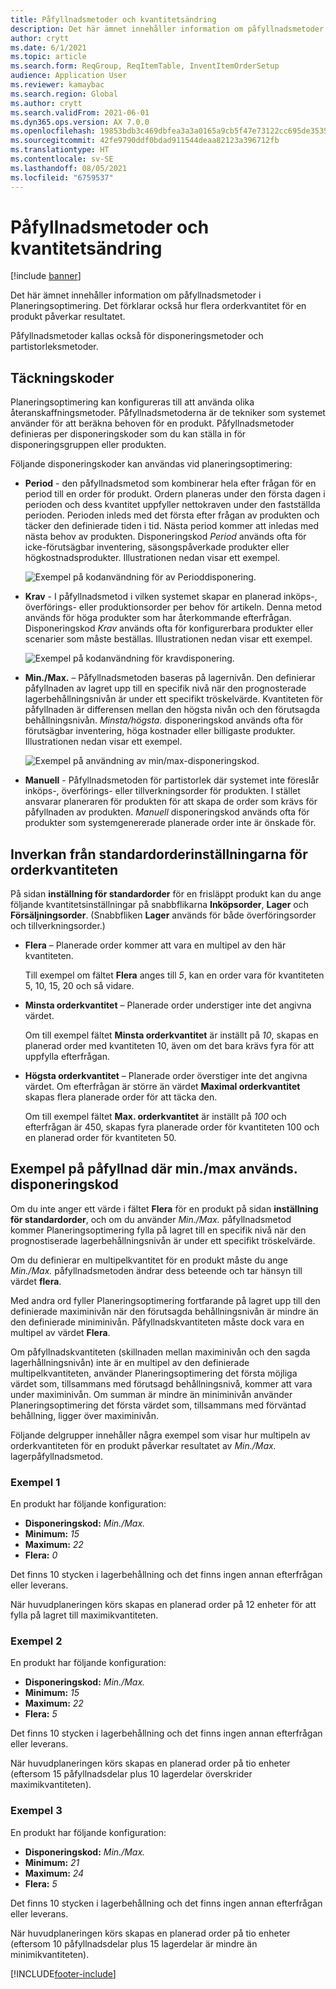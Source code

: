 ```yaml
---
title: Påfyllnadsmetoder och kvantitetsändring
description: Det här ämnet innehåller information om påfyllnadsmetoder i Planeringsoptimering. Det förklarar också hur flera orderkvantitet för en produkt påverkar resultatet.
author: crytt
ms.date: 6/1/2021
ms.topic: article
ms.search.form: ReqGroup, ReqItemTable, InventItemOrderSetup
audience: Application User
ms.reviewer: kamaybac
ms.search.region: Global
ms.author: crytt
ms.search.validFrom: 2021-06-01
ms.dyn365.ops.version: AX 7.0.0
ms.openlocfilehash: 19853bdb3c469dbfea3a3a0165a9cb5f47e73122cc695de3535a58f6e65e7933
ms.sourcegitcommit: 42fe9790ddf0bdad911544deaa82123a396712fb
ms.translationtype: HT
ms.contentlocale: sv-SE
ms.lasthandoff: 08/05/2021
ms.locfileid: "6759537"
---
```

# <a name="replenishment-methods-and-quantity-modification"></a>Påfyllnadsmetoder och kvantitetsändring

[!include [banner](../../includes/banner.md)]

Det här ämnet innehåller information om påfyllnadsmetoder i Planeringsoptimering. Det förklarar också hur flera orderkvantitet för en produkt påverkar resultatet.

Påfyllnadsmetoder kallas också för disponeringsmetoder och partistorleksmetoder.

## <a name="coverage-codes"></a>Täckningskoder

Planeringsoptimering kan konfigureras till att använda olika återanskaffningsmetoder. Påfyllnadsmetoderna är de tekniker som systemet använder för att beräkna behoven för en produkt. Påfyllnadsmetoder definieras per disponeringskoder som du kan ställa in för disponeringsgruppen eller produkten.

Följande disponeringskoder kan användas vid planeringsoptimering:

- **Period** - den påfyllnadsmetod som kombinerar hela efter frågan för en period till en order för produkt. Ordern planeras under den första dagen i perioden och dess kvantitet uppfyller nettokraven under den fastställda perioden. Perioden inleds med det första efter frågan av produkten och täcker den definierade tiden i tid. Nästa period kommer att inledas med nästa behov av produkten. Disponeringskod *Period* används ofta för icke-förutsägbar inventering, säsongspåverkade produkter eller högkostnadsprodukter. Illustrationen nedan visar ett exempel.

    ![Exempel på kodanvändning för av Perioddisponering.](./media/coverage-code-period.png "Exempel på användning av period disponeringskod")

- **Krav** - I påfyllnadsmetod i vilken systemet skapar en planerad inköps-, överförings- eller produktionsorder per behov för artikeln. Denna metod används för höga produkter som har återkommande efterfrågan. Disponeringskod *Krav* används ofta för konfigurerbara produkter eller scenarier som måste beställas. Illustrationen nedan visar ett exempel.

    ![Exempel på kodanvändning för kravdisponering.](./media/coverage-code-requirement.png "Exempel på användning av krav disponeringskod")

- **Min./Max.** – Påfyllnadsmetoden baseras på lagernivån. Den definierar påfyllnaden av lagret upp till en specifik nivå när den prognosterade lagerbehållningsnivån är under ett specifikt tröskelvärde. Kvantiteten för påfyllnaden är differensen mellan den högsta nivån och den förutsagda behållningsnivån. *Minsta/högsta.* disponeringskod används ofta för förutsägbar inventering, höga kostnader eller billigaste produkter. Illustrationen nedan visar ett exempel.

    ![Exempel på användning av min/max-disponeringskod.](./media/coverage-code-min-max.png "Exempel på användning av min/max disponeringskod")

- **Manuell** - Påfyllnadsmetoden för partistorlek där systemet inte föreslår inköps-, överförings- eller tillverkningsorder för produkten. I stället ansvarar planeraren för produkten för att skapa de order som krävs för påfyllnaden av produkten. *Manuell* disponeringskod används ofta för produkter som systemgenererade planerade order inte är önskade för.

## <a name="impact-of-the-order-quantity-from-default-order-settings"></a>Inverkan från standardorderinställningarna för orderkvantiteten

På sidan **inställning för standardorder** för en frisläppt produkt kan du ange följande kvantitetsinställningar på snabbflikarna **Inköpsorder**, **Lager** och **Försäljningsorder**. (Snabbfliken **Lager** används för både överföringsorder och tillverkningsorder.)

- **Flera** – Planerade order kommer att vara en multipel av den här kvantiteten.

    Till exempel om fältet **Flera** anges till *5*, kan en order vara för kvantiteten 5, 10, 15, 20 och så vidare.

- **Minsta orderkvantitet** – Planerade order understiger inte det angivna värdet.

    Om till exempel fältet **Minsta orderkvantitet** är inställt på *10*, skapas en planerad order med kvantiteten 10, även om det bara krävs fyra för att uppfylla efterfrågan.

- **Högsta orderkvantitet** – Planerade order överstiger inte det angivna värdet. Om efterfrågan är större än värdet **Maximal orderkvantitet** skapas flera planerade order för att täcka den.

    Om till exempel fältet **Max. orderkvantitet** är inställt på *100* och efterfrågan är 450, skapas fyra planerade order för kvantiteten 100 och en planerad order för kvantiteten 50.

## <a name="examples-of-replenishment-that-use-the-minmax-coverage-code"></a>Exempel på påfyllnad där min./max används. disponeringskod

Om du inte anger ett värde i fältet **Flera** för en produkt på sidan **inställning för standardorder**, och om du använder *Min./Max.* påfyllnadsmetod kommer Planeringsoptimering fylla på lagret till en specifik nivå när den prognostiserade lagerbehållningsnivån är under ett specifikt tröskelvärde.

Om du definierar en multipelkvantitet för en produkt måste du ange *Min./Max.* påfyllnadsmetoden ändrar dess beteende och tar hänsyn till värdet **flera**.

Med andra ord fyller Planeringsoptimering fortfarande på lagret upp till den definierade maximinivån när den förutsagda behållningsnivån är mindre än den definierade miniminivån. Påfyllnadskvantiteten måste dock vara en multipel av värdet **Flera**.

Om påfyllnadskvantiteten (skillnaden mellan maximinivån och den sagda lagerhållningsnivån) inte är en multipel av den definierade multipelkvantiteten, använder Planeringsoptimering det första möjliga värdet som, tillsammans med förutsagd behållningsnivå, kommer att vara under maximinivån. Om summan är mindre än miniminivån använder Planeringsoptimering det första värdet som, tillsammans med förväntad behållning, ligger över maximinivån.

Följande delgrupper innehåller några exempel som visar hur multipeln av orderkvantiteten för en produkt påverkar resultatet av *Min./Max.* lagerpåfyllnadsmetod.

### <a name="example-1"></a>Exempel 1

En produkt har följande konfiguration:

- **Disponeringskod:** *Min./Max.*
- **Minimum:** *15*
- **Maximum:** *22*
- **Flera:** *0*

Det finns 10 stycken i lagerbehållning och det finns ingen annan efterfrågan eller leverans.

När huvudplaneringen körs skapas en planerad order på 12 enheter för att fylla på lagret till maximikvantiteten.

### <a name="example-2"></a>Exempel 2

En produkt har följande konfiguration:

- **Disponeringskod:** *Min./Max.*
- **Minimum:** *15*
- **Maximum:** *22*
- **Flera:** *5*

Det finns 10 stycken i lagerbehållning och det finns ingen annan efterfrågan eller leverans.

När huvudplaneringen körs skapas en planerad order på tio enheter (eftersom 15 påfyllnadsdelar plus 10 lagerdelar överskrider maximikvantiteten).

### <a name="example-3"></a>Exempel 3

En produkt har följande konfiguration:

- **Disponeringskod:** *Min./Max.*
- **Minimum:** *21*
- **Maximum:** *24*
- **Flera:** *5*

Det finns 10 stycken i lagerbehållning och det finns ingen annan efterfrågan eller leverans.

När huvudplaneringen körs skapas en planerad order på tio enheter (eftersom 10 påfyllnadsdelar plus 15 lagerdelar är mindre än minimikvantiteten).

[!INCLUDE[footer-include](../../../includes/footer-banner.md)]
